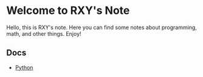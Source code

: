 # Welcome to RXY's Note
Hello, this is RXY's note. Here you can find some notes about programming, math, and other things. Enjoy!

## Docs
- [Python](docs/python/python基础.md)
